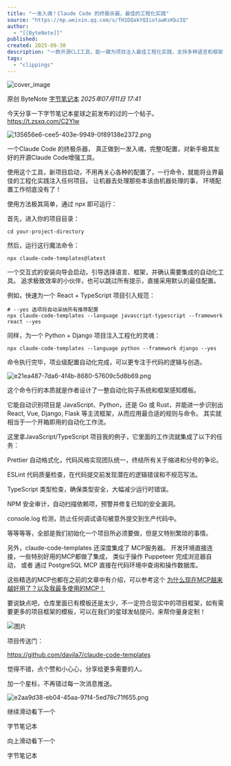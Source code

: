 ```yaml
---
title: "一发入魂！Claude Code 的终极杀器，最佳的工程化实践"
source: "https://mp.weixin.qq.com/s/fH1DQakYQIiotaaKsKbzIQ"
author:
  - "[[ByteNote]]"
published:
created: 2025-09-30
description: "一款开源CLI工具，能一键为项目注入最佳工程化实践，支持多种语言和框架，通过自动化钩子实现代码格式化、检查等功能，大幅提升开发效率。"
tags:
  - "clippings"
---
```

![cover_image](https://mmbiz.qpic.cn/sz_mmbiz_jpg/4HWyricuhgQf0fVDHIicCHJtmAApr0upcbISo2kuIH1AZkibLAPCibWMicT6jxlFPen3dxOdgNbaMNlao6hOxckbt5Q/0?wx_fmt=jpeg)

原创 ByteNote [字节笔记本](https://mp.weixin.qq.com/s/) *2025年07月11日 17:41*

今天分享一下字节笔记本星球之前发布的过的一个帖子。https://t.zsxq.com/C2Ylw

![135656e6-cee5-403e-9949-0f89138e2372.png](https://mmbiz.qpic.cn/sz_mmbiz_png/4HWyricuhgQf0fVDHIicCHJtmAApr0upcbm95ECBGyfjvTg5Ria0oNM0iaGMINkviamibgubnqgEvpFRBnndlSEnsZWA/640?wx_fmt=png&watermark=1&tp=webp&wxfrom=5&wx_lazy=1#imgIndex=0)

一个Claude Code 的终极杀器， 真正做到一发入魂，完整0配置，对新手极其友好的开源Claude Code增强工具。

使用这个工具，新项目启动，不用再关心各种的配置了，一行命令，就能将业界最佳的工程化实践注入任何项目。 让机器去处理那些本该由机器处理的事， 环境配置工作彻底没有了！

使用方法极其简单，通过 npx 即可运行：

首先，进入你的项目目录：

```
cd your-project-directory
```

然后，运行这行魔法命令：

```
npx claude-code-templates@latest
```

一个交互式的安装向导会启动，引导选择语言、框架，并确认需要集成的自动化工具。 追求极致效率的小伙伴，也可以跳过所有提示，直接采用默认的最佳配置。

例如，快速为一个 React + TypeScript 项目引入规范：

```
# --yes 选项将自动采纳所有推荐配置
npx claude-code-templates --language javascript-typescript --framework react --yes
```

同样，为一个 Python + Django 项目注入工程化的灵魂：

```
npx claude-code-templates --language python --framework django --yes
```

命令执行完毕，项业级配置自动化完成，可以更专注于代码的逻辑与创造。

![e21ea487-7da6-4f4b-8680-57609c5d8b69.png](https://mmbiz.qpic.cn/sz_mmbiz_png/4HWyricuhgQf0fVDHIicCHJtmAApr0upcb28eK2fyOVicSHNSCGV4hNunwJpic5RXe4NxXKiamILVcFkp5ZiceVvpoFA/640?wx_fmt=png&watermark=1&tp=webp&wxfrom=5&wx_lazy=1#imgIndex=1)

这个命令行的本质就是作者设计了一整自动化钩子系统和框架感知模板。

它能自动识别项目是 JavaScript、Python，还是 Go 或 Rust，并能进一步识别出 React, Vue, Django, Flask 等主流框架，从而应用最合适的规则与命令。 其实就相当于一个开箱即用的自动化工作流。

这里拿JavaScript/TypeScript 项目我的例子，它里面的工作流就集成了以下的任务：

Prettier 自动格式化，代码风格实现团队统一，终结所有关于缩进和分号的争论。

ESLint 代码质量检查，在代码提交前发现潜在的逻辑错误和不规范写法。

TypeScript 类型检查，确保类型安全，大幅减少运行时错误。

NPM 安全审计，自动扫描依赖项，预警并修复已知的安全漏洞。

console.log 检测，防止任何调试语句被意外提交到生产代码中。

等等等等，全部是我们初始化一个项目所必须要做，但是又特别繁琐的事情。

另外，claude-code-templates 还深度集成了 MCP服务器。 开发环境直接连接，一些特别好用的MCP都做了集成， 类似于操作 Puppeteer 完成浏览器自动， 或者 通过 PostgreSQL MCP 直接在代码环境中查询和操作数据库。

这些精选的MCP也都在之前的文章中有介绍，可以参考这个 [为什么现在MCP越来越好用了？以及我最多使用的MCP！](https://mp.weixin.qq.com/s?__biz=MzIzMzQyMzUzNw==&mid=2247502324&idx=1&sn=d6a0a76abf12072c0a518d14206cf1e1&scene=21#wechat_redirect)

要说缺点吧，仓库里面已有模板还是太少，不一定符合现实中的项目框架，如有需要更多的项目框架的模板，可以在我们的星球发帖提问，来帮你量身定制！

![图片](https://mmbiz.qpic.cn/sz_mmbiz_png/4HWyricuhgQf0fVDHIicCHJtmAApr0upcbHIeicQRAQB7exEkH548jF0rh12ok4QeqicxiceLVIibau4Zxno4YpmiaFJA/640?wx_fmt=png&watermark=1&tp=webp&wxfrom=5&wx_lazy=1#imgIndex=2)

项目传送门：

https://github.com/davila7/claude-code-templates

觉得不错，点个赞和小心心，分享给更多需要的人。

加一个星标，不再错过每一次消息推送。

![e2aa9d38-eb04-45aa-97f4-5ed78c71f655.png](https://mmbiz.qpic.cn/sz_mmbiz_png/4HWyricuhgQf0fVDHIicCHJtmAApr0upcbce39RuAroRcCJdZoqOS5evqApsHicQNMIPpdh1dwttXyN3dIQRm8WlQ/640?wx_fmt=png&watermark=1&tp=webp&wxfrom=5&wx_lazy=1#imgIndex=3)

继续滑动看下一个

字节笔记本

向上滑动看下一个

字节笔记本